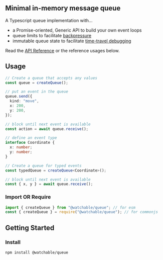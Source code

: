 ## Minimal in-memory message queue

A Typescript queue implementation with...

- a Promise-oriented, Generic API to build your own event loops
- queue limits to facilitate [backpressure](https://medium.com/@jayphelps/backpressure-explained-the-flow-of-data-through-software-2350b3e77ce7)
- immutable queue state to facilitate [time-travel debugging](https://medium.com/replay-io/introduction-to-time-travel-debugging-a02786c5c0d9)

Read the [API Reference](https://cefn.com/watchable/api/modules/_watchable_queue.html) or the reference usages below.

## Usage

```typescript
// Create a queue that accepts any values
const queue = createQueue();

// put an event in the queue
queue.send({
  kind: "move",
  x: 200,
  y: 200,
});

// block until next event is available
const action = await queue.receive();
```

```typescript
// define an event type
interface Coordinate {
  x: number;
  y: number;
}

// Create a queue for typed events
const typedQueue = createQueue<Coordinate>();

// block until next event is available
const { x, y } = await queue.receive();
```

### Import OR Require

```javascript
import { createQueue } from "@watchable/queue"; // for esm
const { createQueue } = require("@watchable/queue"); // for commonjs
```

## Getting Started

### Install

```zsh
npm install @watchable/queue
```
